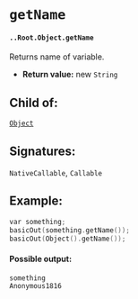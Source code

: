 # `getName`

#### `..Root.Object.getName`

Returns name of variable.

* **Return value:** new `String`

## Child of:

[`Object`](docs..Root.Object.md)

## Signatures:

`NativeCallable`, `Callable`

## Example:

```c
var something;
basicOut(something.getName());
basicOut(Object().getName());
```

#### Possible output:

```
something
Anonymous1816
```